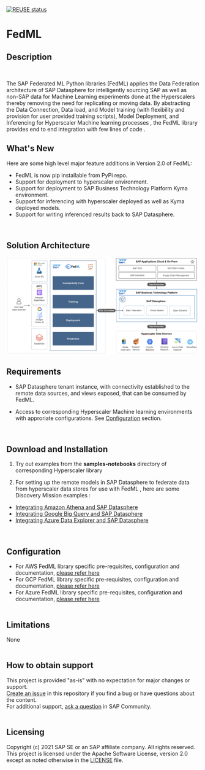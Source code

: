[![REUSE status](https://api.reuse.software/badge/github.com/SAP-samples/data-warehouse-cloud-fedml)](https://api.reuse.software/info/github.com/SAP-samples/data-warehouse-cloud-fedml)

# FedML

## Description 
 
<br>

The SAP Federated ML Python libraries (FedML) applies the Data Federation architecture of SAP Datasphere for intelligently sourcing SAP as well as  non-SAP data for Machine Learning experiments done at the Hyperscalers thereby removing the need for replicating or moving data. 
By abstracting the Data Connection, Data load, and Model training (with flexibility and provision for user provided training scripts), Model Deployment, and Inferencing for Hyperscaler Machine learning processes , the FedML library  provides end to end integration with few lines of code .


 ## What's New 

Here are some high level major feature additions in Version 2.0 of FedML:

<ul><li>FedML is now pip installable from PyPi repo.
<li> Support for deployment to hyperscaler environment.
<li>Support for deployment to SAP Business Technology Platform Kyma environment. 
<li>Support for inferencing with hyperscaler deployed as well as Kyma deployed models.
<li>Support for writing inferenced results back to SAP Datasphere.
</ul>
<br>

## Solution Architecture
 
 ![ARD](/FedML_ARD.jpg)
 <br>


## Requirements 
 
- SAP Datasphere tenant instance, with connectivity established to the remote data sources, and views exposed, that can be consumed by FedML. 

- Access to corresponding Hyperscaler Machine learning environments with approriate configurations. See [Configuration](#configuration) section.
<br>

## Download and Installation 

1. Try out examples from the **samples-notebooks** directory of corresponding Hyperscaler library 

2. For setting up the remote models in SAP Datasphere to federate data from hyperscaler data stores for use with FedML , here are some Discovery Mission examples :

- [Integrating Amazon Athena and SAP Datasphere](https://discovery-center.cloud.sap/missiondetail/3401/3441/)
- [Integrating Google Big Query and SAP Datasphere](https://discovery-center.cloud.sap/missiondetail/3409/3449/)
- [Integrating Azure Data Explorer and SAP Datasphere](https://discovery-center.cloud.sap/missiondetail/3433/3473/)

 <br>

## Configuration 

- For AWS FedML library specific pre-requisites, configuration and documentation, [please refer here](AWS/fedml_aws.md) <br>
- For GCP FedML library specific pre-requisites, configuration and documentation, [please refer here](GCP/fedml_gcp.md)<br>
- For Azure FedML library specific pre-requisites, configuration and documentation, [please refer here](Azure/readme.md) <br><br>


## Limitations 

None
  <br><br>

## How to obtain support 

This project is provided "as-is" with no expectation for major changes or support. <br>
[Create an issue](/issues) in this repository if you find a bug or have questions about the content. <br>
For additional support, [ask a question](https://answers.sap.com/questions/ask.html) in SAP Community. 
   <br><br>

## Licensing 
 
Copyright (c) 2021 SAP SE or an SAP affiliate company. All rights reserved. This project is licensed under the Apache Software License, version 2.0 except as noted otherwise in the [LICENSE](LICENSES/Apache-2.0.txt) file.
<br>